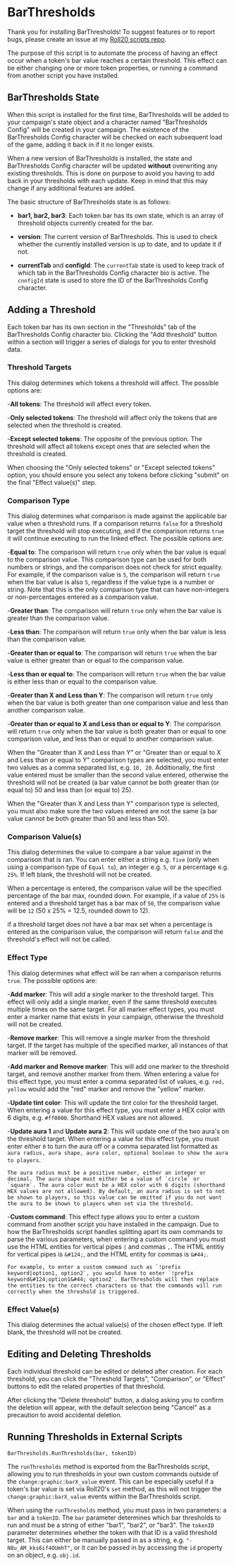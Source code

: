 # BarThresholds

Thank you for installing BarThresholds! To suggest features or to report bugs, please create an issue at my [Roll20 scripts repo](https://github.com/thatblindgeye/roll20_scripts).

The purpose of this script is to automate the process of having an effect occur when a token's bar value reaches a certain threshold. This effect can be either changing one or more token properties, or running a command from another script you have installed.

## BarThresholds State

When this script is installed for the first time, BarThresholds will be added to your campaign's state object and a character named "BarThresholds Config" will be created in your campaign. The existence of the BarThresholds Config character will be checked on each subsequent load of the game, adding it back in if it no longer exists.

When a new version of BarThresholds is installed, the state and BarThresholds Config character will be updated **without** overwriting any existing thresholds. This is done on purpose to avoid you having to add back in your thresholds with each update. Keep in mind that this may change if any additional features are added.

The basic structure of BarThresholds state is as follows:

- **bar1, bar2, bar3**: Each token bar has its own state, which is an array of threshold objects currently created for the bar.

- **version**: The current version of BarThresholds. This is used to check whether the currently installed version is up to date, and to update it if not.

- **currentTab** and **configId**: The `currentTab` state is used to keep track of which tab in the BarThresholds Config character bio is active. The `cnnfigId` state is used to store the ID of the BarThresholds Config character.

## Adding a Threshold

Each token bar has its own section in the "Thresholds" tab of the BarThresholds Config character bio. Clicking the "Add threshold" button within a section will trigger a series of dialogs for you to enter threshold data.

### Threshold Targets

This dialog determines which tokens a threshold will affect. The possible options are:

-**All tokens**: The threshold will affect every token.

-**Only selected tokens**: The threshold will affect only the tokens that are selected when the threshold is created.

-**Except selected tokens**: The opposite of the previous option. The threshold will affect all tokens except ones that are selected when the threshold is created.

When choosing the "Only selected tokens" or "Except selected tokens" option, you should ensure you select any tokens before clicking "submit" on the final "Effect value(s)" step.

### Comparison Type

This dialog determines what comparison is made against the applicable bar value when a threshold runs. If a comparison returns `false` for a threshold target the threshold will stop executing, and if the comparison returns `true` it will continue executing to run the linked effect. The possible options are:

-**Equal to**: The comparison will return `true` only when the bar value is equal to the comparison value. This comparison type can be used for both numbers or strings, and the comparison does not check for strict equality. For example, if the comparison value is `5`, the comparison will return `true` when the bar value is also `5`, regardless if the value type is a number or string. Note that this is the only comparison type that can have non-integers or non-percentages entered as a comparison value.

-**Greater than**: The comparison will return `true` only when the bar value is greater than the comparison value.

-**Less than**: The comparison will return `true` only when the bar value is less than the comparison value.

-**Greater than or equal to**: The comparison will return `true` when the bar value is either greater than or equal to the comparison value.

-**Less than or equal to**: The comparison will return `true` when the bar value is either less than or equal to the comparison value.

-**Greater than X and Less than Y**: The comparison will return `true` only when the bar value is both greater than one comparison value and less than another comparison value.

-**Greater than or equal to X and Less than or equal to Y**: The comparison will return `true` only when the bar value is both greater than or equal to one comparison value, and less than or equal to another comparison value.

When the "Greater than X and Less than Y" or "Greater than or equal to X and Less than or equal to Y" comparison types are selected, you must enter two values as a comma separated list, e.g. `10, 20`. Additionally, the first value entered must be smaller than the second value entered, otherwise the threshold will not be created (a bar value cannot be both greater than (or equal to) 50 and less than (or equal to) 25).

When the "Greater than X and Less than Y" comparison type is selected, you must also make sure the two values entered are not the same (a bar value cannot be both greater than 50 and less than 50).

### Comparison Value(s)

This dialog determines the value to compare a bar value against in the comparison that is ran. You can enter either a string e.g. `five` (only when using a comparison type of `Equal to`), an integer e.g. `5`, or a percentage e.g. `25%`. If left blank, the threshold will not be created.

When a percentage is entered, the comparison value will be the specified percentage of the bar max, rounded down. For example, if a value of `25%` is entered and a threshold target has a bar max of `50`, the comparison value will be `12` (50 x 25% = 12.5, rounded down to 12).

if a threshold target does not have a bar max set when a percentage is entered as the comparison value, the comparison will return `false` and the threshold's effect will not be called.

### Effect Type

This dialog determines what effect will be ran when a comparison returns `true`. The possible options are:

-**Add marker**: This will add a single marker to the threshold target. This effect will only add a single marker, even if the same threshold executes multiple times on the same target. For all marker effect types, you must enter a marker name that exists in your campaign, otherwise the threshold will not be created.

-**Remove marker**: This will remove a single marker from the threshold target. If the target has multiple of the specified marker, all instances of that marker will be removed.

-**Add marker and Remove marker**: This will add one marker to the threshold target, and remove another marker from them. When entering a value for this effect type, you must enter a comma separated list of values, e.g. `red, yellow` would add the "red" marker and remove the "yellow" marker.

-**Update tint color**: This will update the tint color for the threshold target. When entering a value for this effect type, you must enter a HEX color with 6 digits, e.g. `#ff0000`. Shorthand HEX values are not allowed.

-**Update aura 1** and **Update aura 2**: This will update one of the two aura's on the threshold target. When entering a value for this effect type, you must enter either `0` to turn the aura off or a comma separated list formatted as `aura radius, aura shape, aura color, optional boolean to show the aura to players`.

    The aura radius must be a positive number, either an integer or decimal. The aura shape must either be a value of `circle` or `square`. The aura color must be a HEX color with 6 digits (shorthand HEX values are not allowed). By default, an aura radius is set to not be shown to players, so this value can be omitted if you do not want the aura to be shown to players when set via the threshold.

-**Custom command**: This effect type allows you to enter a custom command from another script you have installed in the campaign. Due to how the BarThresholds script handles splitting apart its own commands to parse the various parameters, when entering a custom command you must use the HTML entities for vertical pipes `|` and commas `,`. The HTML entitiy for vertical pipes is `&#124;`, and the HTML entity for commas is `&#44;`.

    For example, to enter a custom command such as `!prefix keyword|option1, option2`, you would have to enter `!prefix keyword&#124;option1&#44; option2`. BarThresholds will then replace the entities to the correct characters so that the commands will run correctly when the threshold is triggered.

### Effect Value(s)

This dialog determines the actual value(s) of the chosen effect type. If left blank, the threshold will not be created.

## Editing and Deleting Thresholds

Each individual threshold can be edited or deleted after creation. For each threshold, you can click the "Threshold Targets", "Comparison", or "Effect" buttons to edit the related properties of that threshold.

After clicking the "Delete threshold" button, a dialog asking you to confirm the deletion will appear, with the default selection being "Cancel" as a precaution to avoid accidental deletion.

## Running Thresholds in External Scripts

`BarThresholds.RunThresholds(bar, tokenID)`

The `runThresholds` method is exported from the BarThresholds script, allowing you to run thresholds in your own custom commands outside of the `change:graphic:barX_value` event. This can be especially useful if a token's bar value is set via Roll20's `set` method, as this will not trigger the `change:graphic:barX_value` events within the BarThresholds script.

When using the `runThresholds` method, you must pass in two parameters: a `bar` and a `tokenID`. The `bar` parameter determines which bar thresholds to run and must be a string of either "bar1", "bar2", or "bar3". The `tokenID` parameter determines whether the token with that ID is a valid threshold target. This can either be manually passed in as a string, e.g. `"-N8u_AM_kks6if4OUmhT"`, or it can be passed in by accessing the `id` property on an object, e.g. `obj.id`.
